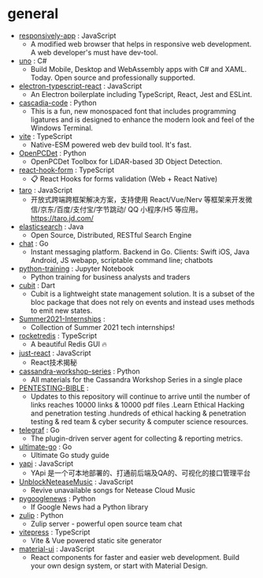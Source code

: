 # general
- [responsively-app](https://github.com/manojVivek/responsively-app) : JavaScript
  - A modified web browser that helps in responsive web development. A web developer's must have dev-tool.
- [uno](https://github.com/unoplatform/uno) : C#
  - Build Mobile, Desktop and WebAssembly apps with C# and XAML. Today. Open source and professionally supported.
- [electron-typescript-react](https://github.com/diego3g/electron-typescript-react) : JavaScript
  - An Electron boilerplate including TypeScript, React, Jest and ESLint.
- [cascadia-code](https://github.com/microsoft/cascadia-code) : Python
  - This is a fun, new monospaced font that includes programming ligatures and is designed to enhance the modern look and feel of the Windows Terminal.
- [vite](https://github.com/vitejs/vite) : TypeScript
  - Native-ESM powered web dev build tool. It's fast.
- [OpenPCDet](https://github.com/open-mmlab/OpenPCDet) : Python
  - OpenPCDet Toolbox for LiDAR-based 3D Object Detection.
- [react-hook-form](https://github.com/react-hook-form/react-hook-form) : TypeScript
  - 📋 React Hooks for forms validation (Web + React Native)
- [taro](https://github.com/NervJS/taro) : JavaScript
  - 开放式跨端跨框架解决方案，支持使用 React/Vue/Nerv 等框架来开发微信/京东/百度/支付宝/字节跳动/ QQ 小程序/H5 等应用。 https://taro.jd.com/
- [elasticsearch](https://github.com/elastic/elasticsearch) : Java
  - Open Source, Distributed, RESTful Search Engine
- [chat](https://github.com/tinode/chat) : Go
  - Instant messaging platform. Backend in Go. Clients: Swift iOS, Java Android, JS webapp, scriptable command line; chatbots
- [python-training](https://github.com/jpmorganchase/python-training) : Jupyter Notebook
  - Python training for business analysts and traders
- [cubit](https://github.com/felangel/cubit) : Dart
  - Cubit is a lightweight state management solution. It is a subset of the bloc package that does not rely on events and instead uses methods to emit new states.
- [Summer2021-Internships](https://github.com/Pitt-CSC/Summer2021-Internships) : 
  - Collection of Summer 2021 tech internships!
- [rocketredis](https://github.com/diego3g/rocketredis) : TypeScript
  - A beautiful Redis GUI 🔥
- [just-react](https://github.com/BetaSu/just-react) : JavaScript
  - React技术揭秘
- [cassandra-workshop-series](https://github.com/DataStax-Academy/cassandra-workshop-series) : Python
  - All materials for the Cassandra Workshop Series in a single place
- [PENTESTING-BIBLE](https://github.com/blaCCkHatHacEEkr/PENTESTING-BIBLE) : 
  - Updates to this repository will continue to arrive until the number of links reaches 10000 links & 10000 pdf files .Learn Ethical Hacking and penetration testing .hundreds of ethical hacking & penetration testing & red team & cyber security & computer science resources.
- [telegraf](https://github.com/influxdata/telegraf) : Go
  - The plugin-driven server agent for collecting & reporting metrics.
- [ultimate-go](https://github.com/hoanhan101/ultimate-go) : Go
  - Ultimate Go study guide
- [yapi](https://github.com/YMFE/yapi) : JavaScript
  - YApi 是一个可本地部署的、打通前后端及QA的、可视化的接口管理平台
- [UnblockNeteaseMusic](https://github.com/nondanee/UnblockNeteaseMusic) : JavaScript
  - Revive unavailable songs for Netease Cloud Music
- [pygooglenews](https://github.com/kotartemiy/pygooglenews) : Python
  - If Google News had a Python library
- [zulip](https://github.com/zulip/zulip) : Python
  - Zulip server - powerful open source team chat
- [vitepress](https://github.com/vuejs/vitepress) : TypeScript
  - Vite & Vue powered static site generator
- [material-ui](https://github.com/mui-org/material-ui) : JavaScript
  - React components for faster and easier web development. Build your own design system, or start with Material Design.
